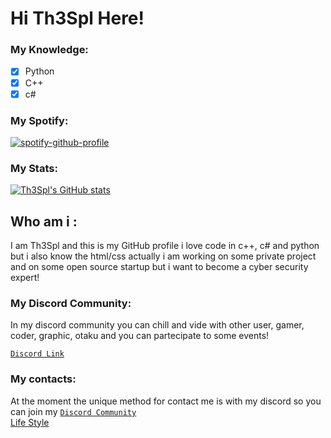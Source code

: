 # Hi Th3Spl Here!

### My Knowledge:
- [x] Python
- [x] C++
- [x] c#

### My Spotify:
[![spotify-github-profile](https://spotify-github-profile.vercel.app/api/view?uid=31e2zm5f74xifzyo73v62bg6kp7a&cover_image=true&theme=natemoo-re&bar_color=1138d4&bar_color_cover=false)](https://spotify-github-profile.vercel.app/api/view?uid=31e2zm5f74xifzyo73v62bg6kp7a&redirect=true)

### My Stats:
[![Th3Spl's GitHub stats](https://github-readme-stats.vercel.app/api?username=Th3Spl&bg_color=373F51&title_color=DF795E&show_icons=true&text_color=EACEB1&icon_color=ECAD49)](https://github.com/anuraghazra/github-readme-stats)

## Who am i :
I am Th3Spl and this is my GitHub profile
i love code in c++, c# and python but i also 
know the html/css actually i am working on some 
private project and on some open source startup
but i want to become a cyber security expert!

### My Discord Community:
In my discord community you can chill and vide with other 
user, gamer, coder, graphic, otaku and you can partecipate
to some events!

[`Discord Link`](https://discord.gg/635ysHGDG6)

### My contacts:
At the moment the unique method for 
contact me is with my discord so you can join 
my [`Discord Community`](https://github.com/Th3Spl/Th3Spl/blob/main/README.md#hi-th3spl-here)
<br />
[Life Style](https://cdn.discordapp.com/banners/152664793587777537/3436dcfc750936717fe1570d5a020ea0.png?size=4096)
